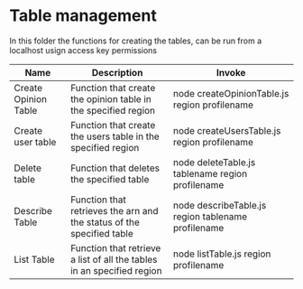 # Table management

In this folder the functions for creating the tables, can be run from a localhost usign access key permissions

| Name  | Description  | Invoke |
|---|---|---|
| Create Opinion Table | Function that create the opinion table in the specified region| node createOpinionTable.js region profilename|
| Create user table  | Function that create the users table in the specified region| node createUsersTable.js region profilename|
| Delete table  |Function that deletes the specified table|node deleteTable.js tablename region profilename|
| Describe Table  |Function that retrieves the arn and the status of the specified table|node describeTable.js region tablename profilename|
| List Table  |Function that retrieve a list of all the tables in an specified region|node listTable.js region profilename|
